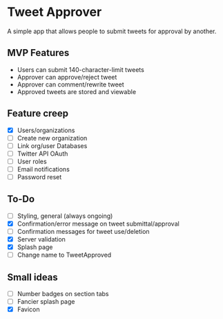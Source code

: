 # Tweet Approver
A simple app that allows people to submit tweets for approval by another.

## MVP Features
- Users can submit 140-character-limit tweets
- Approver can approve/reject tweet
- Approver can comment/rewrite tweet
- Approved tweets are stored and viewable

## Feature creep
- [x] Users/organizations
- [ ] Create new organization
- [ ] Link org/user Databases
- [ ] Twitter API OAuth
- [ ] User roles
- [ ] Email notifications
- [ ] Password reset

## To-Do
- [ ] Styling, general (always ongoing)
- [x] Confirmation/error message on tweet submittal/approval
- [ ] Confirmation messages for tweet use/deletion
- [x] Server validation
- [x] Splash page
- [ ] Change name to TweetApproved

## Small ideas
- [ ] Number badges on section tabs
- [ ] Fancier splash page
- [x] Favicon
